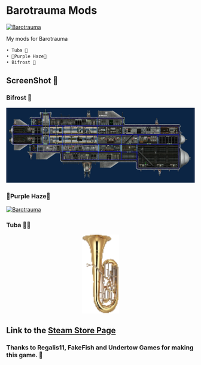 # Barotrauma Mods

[![Barotrauma](https://img.youtube.com/vi/vCt9KaM2r8I/maxresdefault.jpg)](https://youtu.be/vCt9KaM2r8I)

My mods for Barotrauma

    • Tuba 🎷
    • 💜Purple Haze💜
    • Bifrost 🌈

## ScreenShot 📱

### Bifrost 🌈
<p align="center">

[![Barotrauma](https://github.com/Danielkaas94/BarotraumaMods/blob/main/Mods/Subs/Bifrost/PreviewImage.jpg?raw=true)](https://steamcommunity.com/sharedfiles/filedetails/?id=2749398685)
</p>


### 💜Purple Haze💜
<p align="center">
  <!-- <img alt="CMDFun in Action!" width="900" src="https://github.com/Danielkaas94/BarotraumaMods/blob/main/Mods/Subs/Purple%20Haze/Ph2.png?raw=true"> -->

[![Barotrauma]([https://img.youtube.com/vi/1hW-BLRXKOY/maxresdefault.jpg)](https://youtu.be/1hW-BLRXKOY](https://steamcommunity.com/sharedfiles/filedetails/?id=2728563776))
</p>



### Tuba 🎵🎶
<p align="center">
  <img alt="CMDFun in Action!" width="100" src="https://github.com/Danielkaas94/BarotraumaMods/blob/main/Mods/Tuba/Tuba.png?raw=true">
</p>


## Link to the [Steam Store Page](https://store.steampowered.com/app/602960/Barotrauma/)
### Thanks to Regalis11, FakeFish and Undertow Games for making this game. 💙

